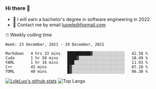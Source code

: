 ### Hi there 👋
<!--I have been a GitHub member for [![Years Badge](https://badges.pufler.dev/years/LyleLuo)](https://badges.pufler.dev)-->
- 🌱 I will earn a bachelor's degree in software engineering in 2022.
- 💬 Contact me by email luowle@foxmail.com
<!--
**LyleLuo/LyleLuo** is a ✨ _special_ ✨ repository because its `README.md` (this file) appears on your GitHub profile.

Here are some ideas to get you started:
- 👯 I’m looking to collaborate on ...
- 🤔 I’m looking for help with ...
- 📫 How to reach me: ...
- 😄 Pronouns: ...
- ⚡ Fun fact: ...
-->

<!--💻 Coding Activity Logging

[![Commits Badge](https://badges.pufler.dev/commits/weekly/LyleLuo)](https://badges.pufler.dev)-->

⏱ Weekly coding time

<!--START_SECTION:waka-->
```text
Week: 23 December, 2021 - 29 December, 2021

Markdown   4 hrs 33 mins   ██████████▓░░░░░░░░░░░░░░   42.58 % 
Cuda       1 hr 58 mins    ████▓░░░░░░░░░░░░░░░░░░░░   18.49 % 
YAML       1 hr 16 mins    ███░░░░░░░░░░░░░░░░░░░░░░   11.93 % 
C++        45 mins         █▓░░░░░░░░░░░░░░░░░░░░░░░   07.10 % 
TOML       40 mins         █▓░░░░░░░░░░░░░░░░░░░░░░░   06.30 % 
```
<!--END_SECTION:waka-->

[![LyleLuo's github stats](https://github-readme-stats.vercel.app/api?username=LyleLuo&count_private=true&show_icons=true&hide=issues&hide_border=true)](https://github.com/anuraghazra/github-readme-stats)
![Top Langs](https://github-readme-stats.vercel.app/api/top-langs/?username=LyleLuo&layout=compact&hide_border=true) 
<!--[![LyleLuo's wakatime stats](https://github-readme-stats.vercel.app/api/wakatime?username=luowle)](https://github.com/anuraghazra/github-readme-stats)-->
